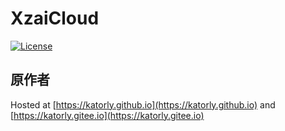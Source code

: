 # XzaiCloud
[![License](https://img.shields.io/badge/license-CC%20BY--NC--ND--4.0-green?style=flat-square)](http://creativecommons.org/licenses/by-nc-nd/4.0)  

## 原作者
Hosted at [https://katorly.github.io](https://katorly.github.io) and [https://katorly.gitee.io](https://katorly.gitee.io)